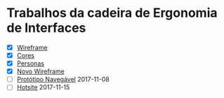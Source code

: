 # Trabalhos da cadeira de Ergonomia de Interfaces

- [x] [Wireframe](001-trabalho-wireframe/README.md) 
- [x] [Cores](002-trabalho-cores/README.md)
- [x] [Personas](003-trabalho-personas/README.md)
- [x] [Novo Wireframe](004-trabalho-novo-wireframe/README.md)
- [ ] [Protótipo Navegável](005-trabalho-prototipo-navegavel/README.md) 2017-11-08
- [ ] [Hotsite](006-trabalho-hotsite-app/README.md) 2017-11-15
